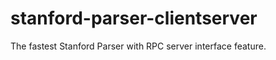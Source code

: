 stanford-parser-clientserver
============================

The fastest Stanford Parser with RPC server interface feature.
